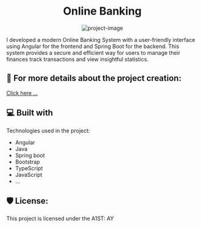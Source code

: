 <h1 align="center" id="title">Online Banking</h1>

<p align="center"><img src="https://www.cnet.com/personal-finance/assets/uploads/resize/1149dab9bcfeb6dfe75fc2f7df9ac3db6be6b7a3/m1/2023/06/OnlineBankingGettyImages01-scaled.jpg?auto=webp" alt="project-image"></p>

<p id="description">I developed a modern Online Banking System with a user-friendly interface using Angular for the frontend and Spring Boot for the backend. This system provides a secure and efficient way for users to manage their finances track transactions and view insightful statistics.</p>

<h2>🚀 For more details about the project creation:</h2>

[Click here ...](https://abderrahman-youabd.netlify.app/portfolio/projectview4)

  
  
<h2>💻 Built with</h2>

Technologies used in the project:

*   Angular
*   Java
*   Spring boot
*   Bootstrap
*   TypeScript
*   JavaScript
*   ...

<h2>🛡️ License:</h2>

This project is licensed under the A1ST: AY
